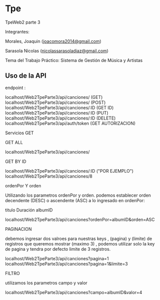 # Tpe
TpeWeb2 parte 3

Integrantes: 

Morales, Joaquin (joacomora2014@gmail.com)

Sarasola Nicolas (nicolassarasoladiaz@gmail.com)

Tema del Trabajo Práctico: Sistema de Gestión de Música y Artistas


## Uso de la API

endpoint : 


localhost/Web2TpeParte3/api/canciones/ (GET)
localhost/Web2TpeParte3/api/canciones/ (POST)
localhost/Web2TpeParte3/api/canciones/:ID (GET ID)
localhost/Web2TpeParte3/api/canciones/:ID (PUT)
localhost/Web2TpeParte3/api/canciones/:ID (DELETE)
localhost/Web2TpeParte3/api/auth/token (GET AUTORIZACION)

Servicios GET

GET ALL

localhost/Web2TpeParte3/api/canciones/

GET BY ID

localhost/Web2TpeParte3/api/canciones/:ID          ("POR EJEMPLO")    localhost/Web2TpeParte3/api/canciones/8



ordenPor Y orden 

Utilizando los parametros ordenPor y orden. podemos establecer orden decendente (DESC) o ascendente (ASC) a lo ingresado en ordenPor:

titulo 
Duración 
albumID

localhost/Web2TpeParte3/api/canciones?ordenPor=albumID&orden=ASC


PAGINACION

debemos ingresar dos valroes para nuestras keys , (pagina) y  (limite) de registros que queremos mostrar (maximo 3) , podemos utilizar solo la key de pagina y tendra por defecto limite de 3 registros.

localhost/Web2TpeParte3/api/canciones?pagina=1
localhost/Web2TpeParte3/api/canciones?pagina=1&limite=3  


FILTRO 

utilizamos los parametros campo y valor 

localhost/Web2TpeParte3/api/canciones?campo=albumID&valor=4


